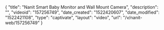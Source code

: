 {
    "title": "Nanit Smart Baby Monitor and Wall Mount Camera",
    "description": "",
    "videoid": "157256749",
    "date_created": "1522420607",
    "date_modified": "1522421108",
    "type": "captivate",
    "layout": "video",
    "url": "\/v\/nanit-web\/157256749"
}